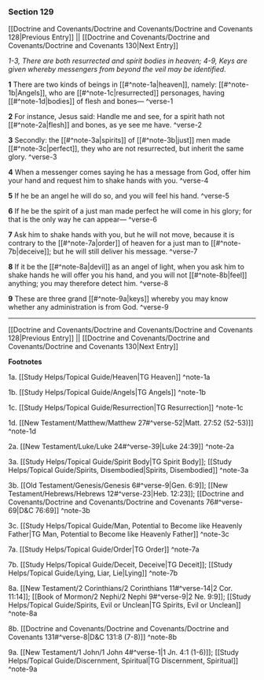 ### Section 129

[[Doctrine and Covenants/Doctrine and Covenants/Doctrine and Covenants 128|Previous Entry]]  ||  [[Doctrine and Covenants/Doctrine and Covenants/Doctrine and Covenants 130|Next Entry]]

*1-3, There are both resurrected and spirit bodies in heaven; 4-9, Keys are given whereby messengers from beyond the veil may be identified.*

**1**  There are two kinds of beings in [[#^note-1a|heaven]], namely: [[#^note-1b|Angels]], who are [[#^note-1c|resurrected]] personages, having [[#^note-1d|bodies]] of flesh and bones— ^verse-1

**2**  For instance, Jesus said: Handle me and see, for a spirit hath not [[#^note-2a|flesh]] and bones, as ye see me have. ^verse-2

**3**  Secondly: the [[#^note-3a|spirits]] of [[#^note-3b|just]] men made [[#^note-3c|perfect]], they who are not resurrected, but inherit the same glory. ^verse-3

**4**  When a messenger comes saying he has a message from God, offer him your hand and request him to shake hands with you. ^verse-4

**5**  If he be an angel he will do so, and you will feel his hand. ^verse-5

**6**  If he be the spirit of a just man made perfect he will come in his glory; for that is the only way he can appear— ^verse-6

**7**  Ask him to shake hands with you, but he will not move, because it is contrary to the [[#^note-7a|order]] of heaven for a just man to [[#^note-7b|deceive]]; but he will still deliver his message. ^verse-7

**8**  If it be the [[#^note-8a|devil]] as an angel of light, when you ask him to shake hands he will offer you his hand, and you will not [[#^note-8b|feel]] anything; you may therefore detect him. ^verse-8

**9**  These are three grand [[#^note-9a|keys]] whereby you may know whether any administration is from God. ^verse-9


---
[[Doctrine and Covenants/Doctrine and Covenants/Doctrine and Covenants 128|Previous Entry]]  ||  [[Doctrine and Covenants/Doctrine and Covenants/Doctrine and Covenants 130|Next Entry]]


**Footnotes**


1a. [[Study Helps/Topical Guide/Heaven|TG Heaven]] ^note-1a

1b. [[Study Helps/Topical Guide/Angels|TG Angels]] ^note-1b

1c. [[Study Helps/Topical Guide/Resurrection|TG Resurrection]] ^note-1c

1d. [[New Testament/Matthew/Matthew 27#^verse-52|Matt. 27:52 (52-53)]] ^note-1d

2a. [[New Testament/Luke/Luke 24#^verse-39|Luke 24:39]] ^note-2a

3a. [[Study Helps/Topical Guide/Spirit Body|TG Spirit Body]]; [[Study Helps/Topical Guide/Spirits, Disembodied|Spirits, Disembodied]] ^note-3a

3b. [[Old Testament/Genesis/Genesis 6#^verse-9|Gen. 6:9]]; [[New Testament/Hebrews/Hebrews 12#^verse-23|Heb. 12:23]]; [[Doctrine and Covenants/Doctrine and Covenants/Doctrine and Covenants 76#^verse-69|D&C 76:69]] ^note-3b

3c. [[Study Helps/Topical Guide/Man, Potential to Become like Heavenly Father|TG Man, Potential to Become like Heavenly Father]] ^note-3c

7a. [[Study Helps/Topical Guide/Order|TG Order]] ^note-7a

7b. [[Study Helps/Topical Guide/Deceit, Deceive|TG Deceit]]; [[Study Helps/Topical Guide/Lying, Liar, Lie|Lying]] ^note-7b

8a. [[New Testament/2 Corinthians/2 Corinthians 11#^verse-14|2 Cor. 11:14]]; [[Book of Mormon/2 Nephi/2 Nephi 9#^verse-9|2 Ne. 9:9]]; [[Study Helps/Topical Guide/Spirits, Evil or Unclean|TG Spirits, Evil or Unclean]] ^note-8a

8b. [[Doctrine and Covenants/Doctrine and Covenants/Doctrine and Covenants 131#^verse-8|D&C 131:8 (7-8)]] ^note-8b

9a. [[New Testament/1 John/1 John 4#^verse-1|1 Jn. 4:1 (1-6)]]; [[Study Helps/Topical Guide/Discernment, Spiritual|TG Discernment, Spiritual]] ^note-9a